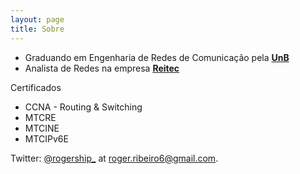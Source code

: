 ```yaml
---
layout: page
title: Sobre
---
```


- Graduando em Engenharia de Redes de Comunicação pela <a href="http://unb.br">**UnB**</a>
- Analista de Redes na empresa <a href="http://reitec.net.br"> **Reitec**</a>

Certificados
- CCNA - Routing & Switching
- MTCRE
- MTCINE
- MTCIPv6E





Twitter: [@rogership_](http://twitter.com/rogership_)
at [roger.ribeiro6@gmail.com](mailto:roger.ribeiro6@gmail.com).
